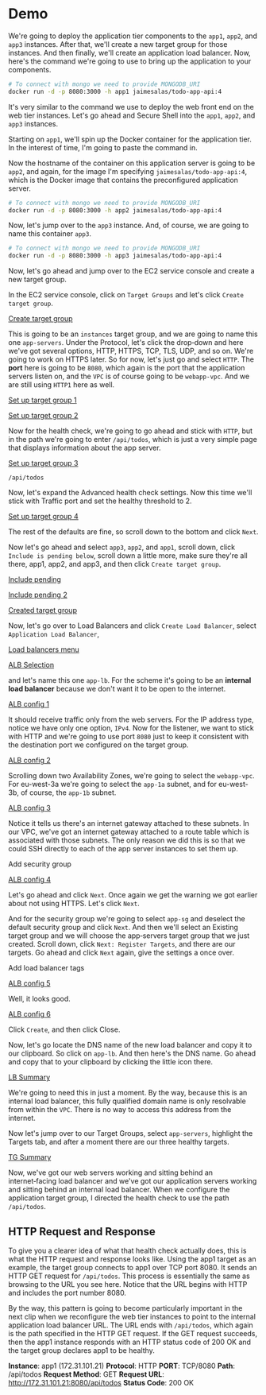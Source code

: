 # Demo

We're going to deploy the application tier components to the `app1`, `app2`, and `app3` instances. After that, we'll create a new target group for those instances. And then finally, we'll create an application load balancer. Now, here's the command we're going to use to bring up the application to your components.

```bash
# To connect with mongo we need to provide MONGODB_URI
docker run -d -p 8080:3000 -h app1 jaimesalas/todo-app-api:4
```

It's very similar to the command we use to deploy the web front end on the web tier instances. Let's go ahead and Secure Shell into the `app1`, `app2`, and `app3` instances. 

Starting on `app1`, we'll spin up the Docker container for the application tier. In the interest of time, I'm going to paste the command in. 

Now the hostname of the container on this application server is going to be `app2`, and again, for the image I'm specifying `jaimesalas/todo-app-api:4`, which is the Docker image that contains the preconfigured application server.

```bash
# To connect with mongo we need to provide MONGODB_URI
docker run -d -p 8080:3000 -h app2 jaimesalas/todo-app-api:4
```

Now, let's jump over to the `app3` instance. And, of course, we are going to name this container `app3`. 

```bash
# To connect with mongo we need to provide MONGODB_URI
docker run -d -p 8080:3000 -h app3 jaimesalas/todo-app-api:4
```

Now, let's go ahead and jump over to the EC2 service console and create a new target group.

In the EC2 service console, click on `Target Groups` and let's click `Create target group`.

[Create target group](./.resources/01-create-target-group.png)

This is going to be an `instances` target group, and we are going to name this one `app‑servers`. Under the Protocol, let's click the drop‑down and here we've got several options, HTTP, HTTPS, TCP, TLS, UDP, and so on. We're going to work on HTTPS later. So for now, let's just go and select `HTTP`. The **port** here is going to be `8080`, which again is the port that the application servers listen on, and the `VPC` is of course going to be `webapp‑vpc`. And we are still using `HTTP1` here as well.

[Set up target group 1](./.resources/02-set-up-tg-1.png)

[Set up target group 2](./.resources/03-set-up-tg-2.png)

Now for the health check, we're going to go ahead and stick with `HTTP`, but in the path we're going to enter `/api/todos`, which is just a very simple page that displays information about the app server.

[Set up target group 3](./.resources/04-set-up-tg-3.png)

```
/api/todos
```

Now, let's expand the Advanced health check settings. Now this time we'll stick with Traffic port and set the healthy threshold to 2.

[Set up target group 4](./.resources/05-set-up-tg-4.png)

The rest of the defaults are fine, so scroll down to the bottom and click `Next`.

Now let's go ahead and select `app3`, `app2`, and `app1`, scroll down, click `Include is pending below`, scroll down a little more, make sure they're all there, app1, app2, and app3, and then click `Create target group`.

[Include pending](./.resources/06-include-pending.png)

[Include pending 2](./.resources/07-include-pending-2.png)

[Created target group](./.resources/08-tg-created.png)

Now, let's go over to Load Balancers and click `Create Load Balancer`, select `Application Load Balancer`,

[Load balancers menu](./.resources/09-load-balancers-menu.png)

[ALB Selection](./.resources/10-alb-selection.png)

and let's name this one `app‑lb`. For the scheme it's going to be an **internal load balancer** because we don't want it to be open to the internet.

[ALB config 1](./.resources/11-alb-config-1.png)

It should receive traffic only from the web servers. For the IP address type, notice we have only one option, `IPv4`. Now for the listener, we want to stick with HTTP and we're going to use port `8080` just to keep it consistent with the destination port we configured on the target group.

[ALB config 2](./.resources/12-alb-config-2.png)

Scrolling down two Availability Zones, we're going to select the `webapp‑vpc`. For eu-west-3a we're going to select the `app‑1a` subnet, and for eu-west-3b, of course, the `app‑1b` subnet.

[ALB config 3](./.resources/13-alb-config-3.png)

Notice it tells us there's an internet gateway attached to these subnets. In our VPC, we've got an internet gateway attached to a route table which is associated with those subnets. The only reason we did this is so that we could SSH directly to each of the app server instances to set them up.

Add security group

[ALB config 4](./.resources/14-alb-config-4.png)

Let's go ahead and click `Next`. Once again we get the warning we got earlier about not using HTTPS. Let's click `Next`. 

And for the security group we're going to select `app‑sg` and deselect the default security group and click `Next`. And then we'll select an Existing target group and we will choose the app‑servers target group that we just created. Scroll down, click `Next: Register Targets`, and there are our targets. Go ahead and click `Next` again, give the settings a once over.

Add load balancer tags

[ALB config 5](./.resources/15-alb-config-5.png)

Well, it looks good.

[ALB config 6](./.resources/16-alb-config-6.png)

Click `Create`, and then click Close.

Now, let's go locate the DNS name of the new load balancer and copy it to our clipboard. So click on `app‑lb`. And then here's the DNS name. Go ahead and copy that to your clipboard by clicking the little icon there.

[LB Summary](./.resources/17-lb-summary.png)

We're going to need this in just a moment. By the way, because this is an internal load balancer, this fully qualified domain name is only resolvable from within the `VPC`. There is no way to access this address from the internet. 

Now let's jump over to our Target Groups, select `app‑servers`, highlight the Targets tab, and after a moment there are our three healthy targets.

[TG Summary](./.resources/18-tg-summary.png)

Now, we've got our web servers working and sitting behind an internet‑facing load balancer and we've got our application servers working and sitting behind an internal load balancer. When we configure the application target group, I directed the health check to use the path `/api/todos`.

## HTTP Request and Response

To give you a clearer idea of what that health check actually does, this is what the HTTP request and response looks like. Using the app1 target as an example, the target group connects to app1 over TCP port 8080. It sends an HTTP GET request for `/api/todos`. This process is essentially the same as browsing to the URL you see here. Notice that the URL begins with HTTP and includes the port number 8080.

By the way, this pattern is going to become particularly important in the next clip when we reconfigure the web tier instances to point to the internal application load balancer URL. The URL ends with `/api/todos`, which again is the path specified in the HTTP GET request. If the GET request succeeds, then the app1 instance responds with an HTTP status code of 200 OK and the target group declares app1 to be healthy.

**Instance**: app1 (172.31.101.21)
**Protocol**: HTTP
**PORT**: TCP/8080
**Path**: /api/todos
**Request Method**: GET
**Request URL**: http://172.31.101.21:8080/api/todos
**Status Code**: 200 OK
